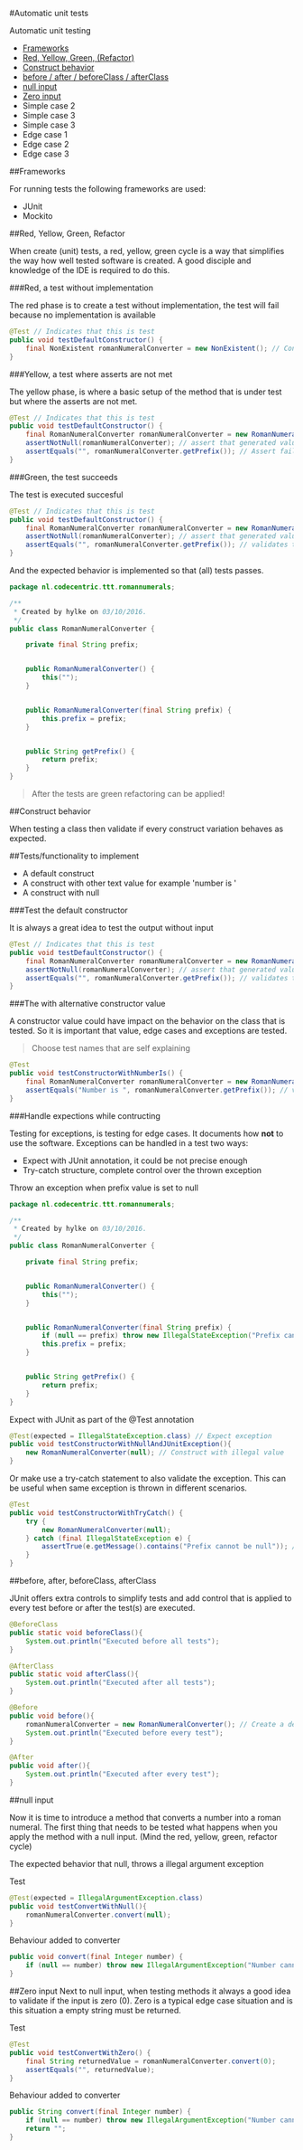 #Automatic unit tests

Automatic unit testing

- [Frameworks](#Frameworks)
- [Red, Yellow, Green, (Refactor)](#Red,-Yellow,-Green,-Refactor)
- [Construct behavior](#Construct-behavior)
- [before / after / beforeClass / afterClass](#before,-after,-beforeClass,-afterClass)
- [null input](#null-input)
- [Zero input](#Zero-input)
- Simple case 2
- Simple case 3
- Simple case 3
- Edge case 1 
- Edge case 2
- Edge case 3

##Frameworks

For running tests the following frameworks are used:

- JUnit
- Mockito

##Red, Yellow, Green, Refactor

When create (unit) tests, a red, yellow, green cycle is a way that 
simplifies the way how well tested software is created. A good disciple and 
knowledge of the IDE is required to do this.

###Red, a test without implementation

The red phase is to create a test without implementation, the test will fail 
because no implementation is available

```java
@Test // Indicates that this is test
public void testDefaultConstructor() {
    final NonExistent romanNumeralConverter = new NonExistent(); // Construct of class instance
}
```

###Yellow, a test where asserts are not met

The yellow phase, is where a basic setup of the method that is under test 
but where the asserts are not met.

```java 
@Test // Indicates that this is test
public void testDefaultConstructor() {
    final RomanNumeralConverter romanNumeralConverter = new RomanNumeralConverter(); // Construct of class instance
    assertNotNull(romanNumeralConverter); // assert that generated value is created
    assertEquals("", romanNumeralConverter.getPrefix()); // Assert fails when called
}
```

###Green, the test succeeds

The test is executed succesful
```java
@Test // Indicates that this is test
public void testDefaultConstructor() {
    final RomanNumeralConverter romanNumeralConverter = new RomanNumeralConverter(); // Construct of class instance
    assertNotNull(romanNumeralConverter); // assert that generated value is created
    assertEquals("", romanNumeralConverter.getPrefix()); // validates that the default prefix is empty string
}
```
And the expected behavior is implemented so that (all) tests passes.

```java
package nl.codecentric.ttt.romannumerals;

/**
 * Created by hylke on 03/10/2016.
 */
public class RomanNumeralConverter {

    private final String prefix;


    public RomanNumeralConverter() {
        this("");
    }


    public RomanNumeralConverter(final String prefix) {
        this.prefix = prefix;
    }


    public String getPrefix() {
        return prefix;
    }
}
```

> After the tests are green refactoring can be applied!

##Construct behavior

When testing a class then validate if every construct variation behaves
as expected.

##Tests/functionality to implement

- A default construct
- A construct with other text value for example 'number is '
- A construct with null


###Test the default constructor

It is always a great idea to test the output without input

```java
@Test // Indicates that this is test
public void testDefaultConstructor() {
    final RomanNumeralConverter romanNumeralConverter = new RomanNumeralConverter(); // Construct of class instance
    assertNotNull(romanNumeralConverter); // assert that generated value is created
    assertEquals("", romanNumeralConverter.getPrefix()); // validates that the default prefix is empty string
}
```

###The with alternative constructor value

A constructor value could have impact on the behavior on the class that is tested. 
So it is important that value, edge cases and exceptions are tested.

> Choose test names that are self explaining
 
```java
@Test
public void testConstructorWithNumberIs() {
    final RomanNumeralConverter romanNumeralConverter = new RomanNumeralConverter("Number is "); // Construct of class instance with other constructor
    assertEquals("Number is ", romanNumeralConverter.getPrefix()); // validates that the default prefix is 'Number is '
}
```

###Handle expections while contructing

Testing for exceptions, is testing for edge cases. It documents how **not** to use the software. 
Exceptions can be handled in a test two ways:

- Expect with JUnit annotation, it could be not precise enough
- Try-catch structure, complete control over the thrown exception


Throw an exception when prefix value is set to null

```java
package nl.codecentric.ttt.romannumerals;

/**
 * Created by hylke on 03/10/2016.
 */
public class RomanNumeralConverter {

    private final String prefix;


    public RomanNumeralConverter() {
        this("");
    }


    public RomanNumeralConverter(final String prefix) {
        if (null == prefix) throw new IllegalStateException("Prefix cannot be null");
        this.prefix = prefix;
    }


    public String getPrefix() {
        return prefix;
    }
}
```

Expect with JUnit as part of the @Test annotation

```java
@Test(expected = IllegalStateException.class) // Expect exception
public void testConstructorWithNullAndJUnitException(){
    new RomanNumeralConverter(null); // Construct with illegal value
}
```

Or make use a try-catch statement to also validate the exception. 
This can be useful when same exception is thrown in different scenarios.

```java
@Test
public void testConstructorWithTryCatch() {
    try {
        new RomanNumeralConverter(null);
    } catch (final IllegalStateException e) {
        assertTrue(e.getMessage().contains("Prefix cannot be null")); // assertEquals does not work because how different JDK append text
    }
}
```
##before, after, beforeClass, afterClass

JUnit offers extra controls to simplify tests and add control that is applied 
to every test before or after the test(s) are executed.

```java
@BeforeClass
public static void beforeClass(){
    System.out.println("Executed before all tests");
}

@AfterClass
public static void afterClass(){
    System.out.println("Executed after all tests");
}

@Before
public void before(){
    romanNumeralConverter = new RomanNumeralConverter(); // Create a default constructor instance for every test
    System.out.println("Executed before every test");
}

@After
public void after(){
    System.out.println("Executed after every test");
}
```

##null input

Now it is time to introduce a method that converts a number into a
roman numeral. The first thing that needs to be tested what happens when you 
apply the method with a null input. 
(Mind the red, yellow, green, refactor cycle)

The expected behavior that null, throws a illegal argument exception

Test
```java
@Test(expected = IllegalArgumentException.class)
public void testConvertWithNull(){
    romanNumeralConverter.convert(null);
}
```

Behaviour added to converter
```java
public void convert(final Integer number) {
    if (null == number) throw new IllegalArgumentException("Number cannot be null");
}
```

##Zero input
Next to null input, when testing methods it always a good idea to validate 
if the input is zero (0). Zero is a typical edge case situation and is
this situation a empty string must be returned.

Test
```java
@Test
public void testConvertWithZero() {
    final String returnedValue = romanNumeralConverter.convert(0);
    assertEquals("", returnedValue);
}
```

Behaviour added to converter
```java
public String convert(final Integer number) {
    if (null == number) throw new IllegalArgumentException("Number cannot be null");
    return "";
}
```






